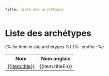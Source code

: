 ```yaml
---
Title: liste des archétypes
---
```

# Liste des archétypes

<table>
	<tr><th>Nom</th><th>Nom anglais</th></tr>
	{% for item in site.archetypes %}
	  <tr>
	  	<td><a href="{{ item.url | relative_url }}">{{item.title}}</a></td>
	  	<td>{{item.titleEn}}</td>
	  </tr>
	{%- endfor -%}
</table>
